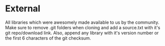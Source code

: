 # External

All libraries which were awesomely made available to us by the community.
Make sure to remove .git folders when cloning and add a source.txt with it's git repo/download link.
Also, append any library with it's version number or the first 6 characters of the git checksum.
